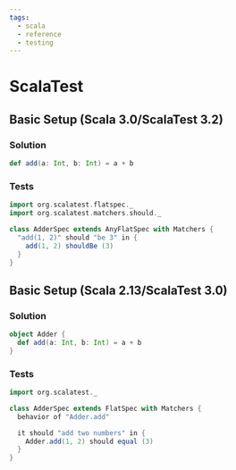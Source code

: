 ```yaml
---
tags:
  - scala
  - reference
  - testing
---
```


# ScalaTest

## Basic Setup (Scala 3.0/ScalaTest 3.2)

### Solution

```scala
def add(a: Int, b: Int) = a + b
```

### Tests

```scala
import org.scalatest.flatspec._
import org.scalatest.matchers.should._

class AdderSpec extends AnyFlatSpec with Matchers {
  "add(1, 2)" should "be 3" in {
    add(1, 2) shouldBe (3)
  }
}
```

## Basic Setup (Scala 2.13/ScalaTest 3.0)

### Solution

```scala
object Adder {
  def add(a: Int, b: Int) = a + b
}
```

### Tests

```scala
import org.scalatest._

class AdderSpec extends FlatSpec with Matchers {
  behavior of "Adder.add"

  it should "add two numbers" in {
    Adder.add(1, 2) should equal (3)
  }
}
```

<!--
TODO: Finish this reference
TODO: Add tutorial and link to it
TODO: Add any recipes and link to them
-->
